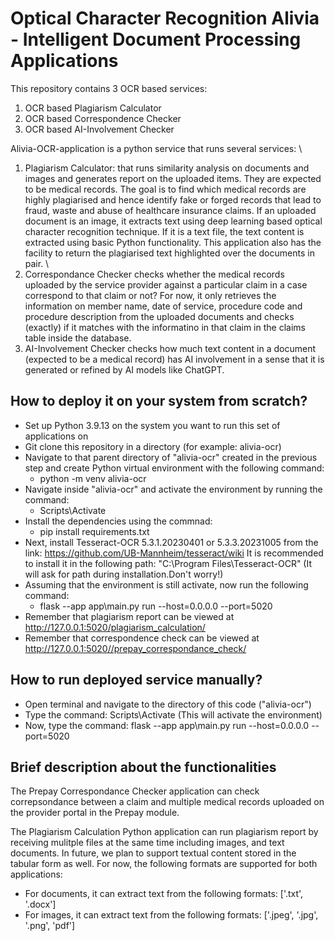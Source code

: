 # Optical Character Recognition Alivia - Intelligent Document Processing Applications

This repository contains 3 OCR based services:
1. OCR based Plagiarism Calculator
2. OCR based Correspondence Checker
3. OCR based AI-Involvement Checker

Alivia-OCR-application is a python service that runs several services: \
 1) Plagiarism Calculator: that runs similarity analysis on documents and images and generates report on the uploaded items. They are expected to be medical records. The goal is to find which medical records are highly plagiarised and hence identify fake or forged records that lead to fraud, waste and abuse of healthcare insurance claims. If an uploaded document is an image, it extracts text using deep learning based optical character recognition technique. If it is a text file, the text content is extracted using basic Python functionality. This application also has the facility to return the plagiarised text highlighted over the documents in pair. \
 2) Correspondance Checker checks whether the medical records uploaded by the service provider against a particular claim in a case correspond to that claim or not? For now, it only retrieves the information on member name, date of service, procedure code and procedure description from the uploaded documents and checks (exactly) if it matches with the informatino in that claim in the claims table inside the database.
 3) AI-Involvement Checker checks how much text content in a document (expected to be a medical record) has AI involvement in a sense that it is generated or refined by AI models like ChatGPT.


## How to deploy it on your system from scratch?

- Set up Python 3.9.13 on the system you want to run this set of applications on
&nbsp;
- Git clone this repository in a directory (for example: alivia-ocr)
&nbsp;
- Navigate to that parent directory of "alivia-ocr" created in the previous step and create Python virtual environment with the following command:
    - python -m venv alivia-ocr
&nbsp;
- Navigate inside "alivia-ocr" and activate the environment by running the command:
    - Scripts\Activate
&nbsp;
- Install the dependencies using the commnad:
    - pip install requirements.txt
&nbsp;
- Next, install Tesseract-OCR 5.3.1.20230401 or 5.3.3.20231005 from the link: https://github.com/UB-Mannheim/tesseract/wiki
It is recommended to install it in the following path:
"C:\Program Files\Tesseract-OCR\"
(It will ask for path during installation.Don't worry!)
&nbsp;
- Assuming that the environment is still activate, now run the following command:
    - flask --app app\main.py run --host=0.0.0.0 --port=5020
&nbsp;
- Remember that plagiarism report can be viewed at http://127.0.0.1:5020/plagiarism_calculation/
- Remember that correspondence check can be viewed at http://127.0.0.1:5020//prepay_correspondance_check/

## How to run deployed service manually?

- Open terminal and navigate to the directory of this code ("alivia-ocr")
- Type the command: Scripts\Activate (This will activate the environment)
- Now, type the command: flask --app app\main.py run --host=0.0.0.0 --port=5020 

## Brief description about the functionalities

The Prepay Correspondance Checker application can check correpsondance between a claim and multiple medical records uploaded on the provider portal in the Prepay module.

The Plagiarism Calculation Python application can run plagiarism report by receiving mulitple files at the same time including images, and text documents. In future, we plan to support textual content stored in the tabular form as well. For now, the following formats are supported for both applications:
- For documents, it can extract text from the following formats:
['.txt', '.docx']
- For images, it can extract text from the following formats:
['.jpeg', '.jpg', '.png', 'pdf']